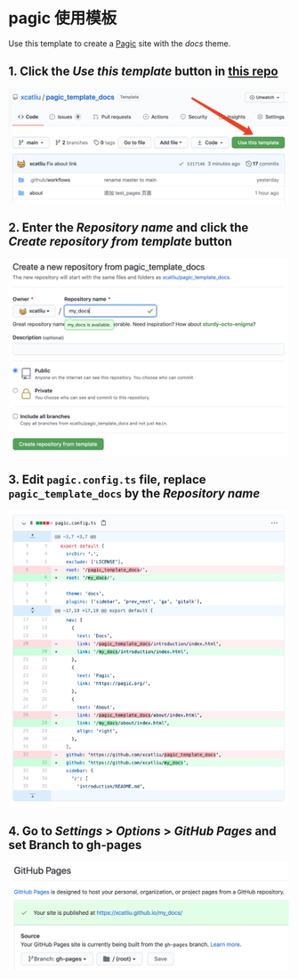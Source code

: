 # pagic 使用模板

Use this template to create a [Pagic](https://pagic.org) site with the *docs* theme.

## 1. Click the *Use this template* button in [this repo](https://github.com/xcatliu/pagic_template_docs)

![Step 1](../assets/1.png)

## 2. Enter the *Repository name* and click the *Create repository from template* button

![Step 2](../assets/2.png)

## 3. Edit `pagic.config.ts` file, replace `pagic_template_docs` by the *Repository name*

![Step 3](../assets/3.png)

## 4. Go to *Settings* > *Options* > *GitHub Pages* and set Branch to gh-pages

![Step 4](../assets/4.png)

